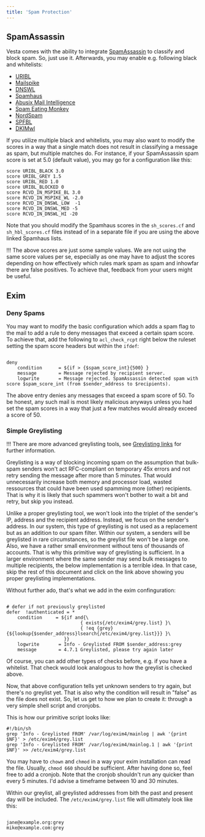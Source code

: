 ```yaml
---
title: 'Spam Protection'
---
```


## SpamAssassin
Vesta comes with the ability to integrate [SpamAssassin](https://spamassassin.apache.org/) to classify and block spam. So, just use it. Afterwards, you may enable e.g. following black and whitelists:

* [URIBL](http://uribl.com/usage.shtml)
* [Mailspike](https://www.mailspike.net/usage.html)
* [DNSWL](https://www.dnswl.org/?page_id=15)
* [Spamhaus](https://github.com/spamhaus/spamassassin-dqs)
* [Abusix Mail Intelligence](https://docs.abusix.com/105726-setup-abusix-mail-intelligence/ami%2Fsetup%2Fspamassassin)
* [Spam Eating Monkey](https://spameatingmonkey.com/services)
* [NordSpam](https://www.nordspam.com/usage/)
* [SPFBL](https://spfbl.net/en/)
* [DKIMwl](https://www.dkimwl.org/usage)

If you utilize multiple black and whitelists, you may also want to modify the scores in a way that a single match does not result in classifying a message as spam, but multiple matches do. For instance, if your SpamAssassin spam score is set at 5.0 (default value), you may go for a configuration like this:

```
score URIBL_BLACK 3.0
score URIBL_GREY 1.5
score URIBL_RED 1.0
score URIBL_BLOCKED 0
score RCVD_IN_MSPIKE_BL 3.0
score RCVD_IN_MSPIKE_WL -2.0
score RCVD_IN_DNSWL_LOW  -1
score RCVD_IN_DNSWL_MED -5
score RCVD_IN_DNSWL_HI -20
```

Note that you should modify the Spamhaus scores in the `sh_scores.cf` and `sh_hbl_scores.cf` files instead of in a separate file if you are using the above linked Spamhaus lists.

!!! The above scores are just some sample values. We are not using the same score values per se, especially as one may have to adjust the scores depending on how effectively which rules mark spam as spam and inhowfar there are false positives. To achieve that, feedback from your users might be useful.

## Exim
### Deny Spams
You may want to modify the basic configuration which adds a spam flag to the mail to add a rule to deny messages that exceed a certain spam score. To achieve that, add the following to `acl_check_rcpt` right below the ruleset setting the spam score headers but within the `ifdef`:

```

deny
    condition      = ${if > {$spam_score_int}{500} }
    message        = Message rejected by recipient server.
    logwrite       = Message rejected. SpamAssassin detected spam with score $spam_score_int (from $sender_address to $recipients).

```

The above entry denies any messages that exceed a spam score of 50. To be honest, any such mail is most likely malicious anyways unless you had set the spam scores in a way that just a few matches would already exceed a score of 50.

### Simple Greylisting
!!! There are more advanced greylisting tools, see [Greylisting links](http://projects.puremagic.com/greylisting/links.html) for further information.

Greylisting is a way of blocking incoming spam on the assumption that bulk-spam senders won't act RFC-compliant on temporary 45x errors and not retry sending the message after more than 5 minutes. That would unnecessarily increase both memory and processor load, wasted ressources that could have been used spamming more (other) recipients. That is why it is likely that such spammers won't bother to wait a bit and retry, but skip you instead.

Unlike a proper greylisting tool, we won't look into the triplet of the sender's IP, address and the recipient address. Instead, we focus on the sender's address. In our system, this type of greylisting is not used as a replacement but as an addition to our spam filter. Within our system, a senders will be greylisted in rare circumstances, so the greylist file won't be a large one. Also, we have a rather small environment without tens of thousands of accounts. That is why this primitive way of greylisting is sufficient. In a larger environment where the same sender may send bulk messages to multiple recipients, the below implementation is a terrible idea. In that case, skip the rest of this document and click on the link above showing you proper greylisting implementations.

Without further ado, that's what we add in the exim confinguration:

```

# defer if not previously greylisted
defer  !authenticated = *
    condition     = ${if and{\
                           { exists{/etc/exim4/grey.list} }\
                           { !eq {grey} {${lookup{$sender_address}lsearch{/etc/exim4/grey.list}}} }\
                     }}
    logwrite       = Info - Greylisted FROM $sender_address:grey
    message        = 4.7.1 Greylisted, please try again later
````

Of course, you can add other types of checks before, e.g. if you have a whitelist. That check would look analogous to how the greylist is checked above.

Now, that above configuration tells yet unknown senders to try again, but there's no greylist yet. That is also why the condition will result in "false" as the file does not exist. So, let us get to how we plan to create it: through a very simple shell script and cronjobs.

This is how our primitive script looks like:

```
#!/bin/sh
grep 'Info - Greylisted FROM' /var/log/exim4/mainlog | awk '{print $NF}' > /etc/exim4/grey.list
grep 'Info - Greylisted FROM' /var/log/exim4/mainlog.1 | awk '{print $NF}' >> /etc/exim4/grey.list
```

You may have to `chown` and `chmod` in a way your exim installation can read the file. Usually, `chmod 660` should be sufficient. After having done so, feel free to add a cronjob. Note that the cronjob shouldn't run any quicker than every 5 minutes. I'd advise a timeframe between 10 and 30 minutes.

Within our greylist, all greylisted addresses from bith the past and present day will be included. The `/etc/exim4/grey.list` file will ultimately look like this:

```

jane@example.org:grey
mike@example.com:grey
```
